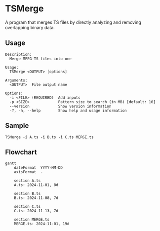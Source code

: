 # TSMerge
A program that merges TS files by directly analyzing and removing overlapping binary data.

## Usage

```
Description:
  Merge MPEG-TS files into one

Usage:
  TSMerge <OUTPUT> [options]

Arguments:
  <OUTPUT>  File output name

Options:
  -i <FILE> (REQUIRED)  Add inputs
  -p <SIZE>             Pattern size to search (in MB) [default: 10]
  --version             Show version information
  -?, -h, --help        Show help and usage information
```

## Sample

```
TSMerge -i A.ts -i B.ts -i C.ts MERGE.ts
```

## Flowchart

```mermaid
gantt
    dateFormat  YYYY-MM-DD
    axisFormat  -

    section A.ts
    A.ts: 2024-11-01, 8d

    section B.ts
    B.ts: 2024-11-08, 7d

    section C.ts
    C.ts: 2024-11-13, 7d

    section MERGE.ts
    MERGE.ts: 2024-11-01, 19d


```
